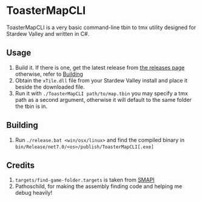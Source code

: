 ﻿# ToasterMapCLI

ToasterMapCLI is a very basic command-line tbin to tmx utility designed for Stardew Valley and written in C#.

## Usage

1. Build it. If there is one, get the latest release from [the releases page](/releases) otherwise, refer to [Building](#Building)
2. Obtain the `xTile.dll` file from your Stardew Valley install and place it beside the downloaded file.
2. Run it with `./ToasterMapCLI path/to/map.tbin` you may specify a tmx path as a second argument, otherwise it will default to the same folder the tbin is in.

## Building

1. Run `./release.bat <win/osx/linux>` and find the compiled binary in `bin/Release/net7.0/<os>/publish/ToasterMapCLI[.exe]`

## Credits

1. `targets/find-game-folder.targets` is taken from [SMAPI](https://github.com/Pathoschild/SMAPI)
1. Pathoschild, for making the assembly finding code and helping me debug heavily!